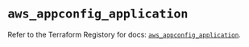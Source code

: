 # `aws_appconfig_application`

Refer to the Terraform Registory for docs: [`aws_appconfig_application`](https://registry.terraform.io/providers/hashicorp/aws/5.31.0/docs/resources/appconfig_application).
